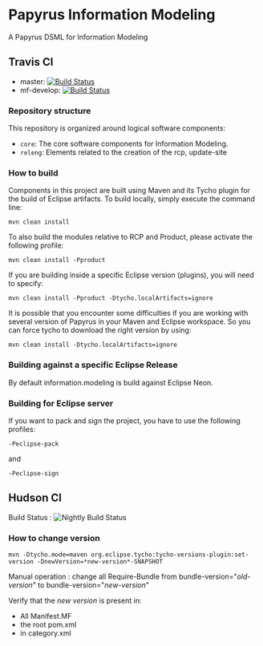 # Papyrus Information Modeling
A Papyrus DSML for Information Modeling

## Travis CI

* master: [![Build Status](https://travis-ci.org/eclipsesource/org.eclipse.papyrus-informationmodeling.svg?branch=master)](https://travis-ci.org/eclipsesource/org.eclipse.papyrus-informationmodeling)
* mf-develop: [![Build Status](https://travis-ci.org/eclipsesource/org.eclipse.papyrus-informationmodeling.svg?branch=mf-develop)](https://travis-ci.org/eclipsesource/org.eclipse.papyrus-informationmodeling)

### Repository structure ###

This repository is organized around logical software components:

* `core`: The core software components for Information Modeling.
* `releng`: Elements related to the creation of the rcp, update-site

### How to build ###

Components in this project are built using Maven and its Tycho plugin for the build of Eclipse artifacts.
To build locally, simply execute the command line:

```
mvn clean install
```

To also build the modules relative to RCP and Product, please activate the following profile:

```
mvn clean install -Pproduct
```

If you are building inside a specific Eclipse version (plugins), you will need to specify:

```
mvn clean install -Pproduct -Dtycho.localArtifacts=ignore
```

It is possible that you encounter some difficulties if you are working with several version of Papyrus in your Maven and Eclipse workspace.
So you can force tycho to download the right version by using:

```
mvn clean install -Dtycho.localArtifacts=ignore
```

### Building against a specific Eclipse Release ###

By default information.modeling is build against Eclipse Neon.

### Building for Eclipse server ###

If you want to pack and sign the project, you have to use the following profiles:

```
-Peclipse-pack
```

and

```
-Peclipse-sign
```

## Hudson CI

Build Status : ![Nightly Build Status](https://hudson.eclipse.org/papyrus/view/InformationModeling/job/papyrus-informationmodeling-neon/)

### How to change version ###

```
mvn -Dtycho.mode=maven org.eclipse.tycho:tycho-versions-plugin:set-version -DnewVersion=*new-version*-SNAPSHOT
```
Manual operation : change all Require-Bundle from bundle-version="*old-version*" to bundle-version="*new-version*"

Verify that the *new version* is present in: 
 - All Manifest.MF
 - the root pom.xml
 - in category.xml

